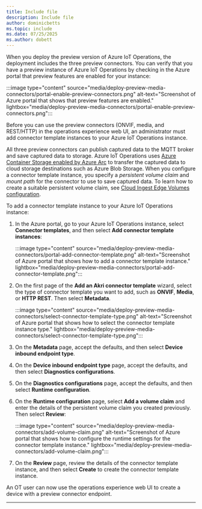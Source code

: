 ```yaml
---
title: Include file
description: Include file
author: dominicbetts
ms.topic: include
ms.date: 07/25/2025
ms.author: dobett
---
```


When you deploy the preview version of Azure IoT Operations, the deployment includes the three preview connectors. You can verify that you have a preview instance of Azure IoT Operations by checking in the Azure portal that preview features are enabled for your instance:

:::image type="content" source="media/deploy-preview-media-connectors/portal-enable-preview-connectors.png" alt-text="Screenshot of Azure portal that shows that preview features are enabled." lightbox="media/deploy-preview-media-connectors/portal-enable-preview-connectors.png":::

Before you can use the preview connectors (ONVIF, media, and REST/HTTP) in the operations experience web UI, an administrator must add connector template instances to your Azure IoT Operations instance.

All three preview connectors can publish captured data to the MQTT broker and save captured data to storage. Azure IoT Operations uses [Azure Container Storage enabled by Azure Arc](/azure/azure-arc/container-storage/overview) to transfer the captured data to cloud storage destinations such as Azure Blob Storage. When you configure a connector template instance, you specify a _persistent volume claim_ and _mount path_ for the connector to use to save captured data. To learn how to create a suitable persistent volume claim, see [Cloud Ingest Edge Volumes configuration](/azure/azure-arc/container-storage/cloud-ingest-edge-volume-configuration).

To add a connector template instance to your Azure IoT Operations instance:

1. In the Azure portal, go to your Azure IoT Operations instance, select **Connector templates**, and then select **Add connector template instances**:

    :::image type="content" source="media/deploy-preview-media-connectors/portal-add-connector-template.png" alt-text="Screenshot of Azure portal that shows how to add a connector template instance." lightbox="media/deploy-preview-media-connectors/portal-add-connector-template.png":::

1. On the first page of the **Add an Akri connector template** wizard, select the type of connector template you want to add, such as **ONVIF**, **Media**, or **HTTP REST**. Then select **Metadata**.

    :::image type="content" source="media/deploy-preview-media-connectors/select-connector-template-type.png" alt-text="Screenshot of Azure portal that shows how to select the connector template instance type." lightbox="media/deploy-preview-media-connectors/select-connector-template-type.png":::

1. On the **Metadata** page, accept the defaults, and then select **Device inbound endpoint type**.

1. On the **Device inbound endpoint type** page, accept the defaults, and then select **Diagnostics configurations**.

1. On the **Diagnostics configurations** page, accept the defaults, and then select **Runtime configuration**.

1. On the **Runtime configuration** page, select **Add a volume claim** and enter the details of the persistent volume claim you created previously. Then select **Review**:

    :::image type="content" source="media/deploy-preview-media-connectors/add-volume-claim.png" alt-text="Screenshot of Azure portal that shows how to configure the runtime settings for the connector template instance." lightbox="media/deploy-preview-media-connectors/add-volume-claim.png":::

1. On the **Review** page, review the details of the connector template instance, and then select **Create** to create the connector template instance.

An OT user can now use the operations experience web UI to create a device with a preview connector endpoint.

---
